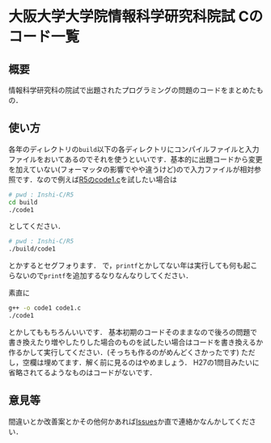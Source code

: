 # 大阪大学大学院情報科学研究科院試 Cのコード一覧
## 概要
情報科学研究科の院試で出題されたプログラミングの問題のコードをまとめたもの．
## 使い方
各年のディレクトリの`build`以下の各ディレクトリにコンパイルファイルと入力ファイルをおいてあるのでそれを使うといいです．基本的に出題コードから変更を加えていない(フォーマッタの影響でやや違うけど)ので入力ファイルが相対参照です．なので例えば[R5のcode1.c](/R5/code1.c)を試したい場合は
```bash
# pwd : Inshi-C/R5
cd build
./code1
```
としてください．
```bash
# pwd : Inshi-C/R5
./build/code1
```
とかするとセグフォります．
で，`printf`とかしてない年は実行しても何も起こらないので`printf`を追加するなりなんなりしてください．

素直に
```bash
g++ -o code1 code1.c
./code1
```
とかしてももちろんいいです．
基本初期のコードそのままなので後ろの問題で書き換えたり増やしたりした場合のものを試したい場合はコードを書き換えるか作るかして実行してください．(そっちも作るのがめんどくさかったです)
ただし，空欄は埋めてます．解く前に見るのはやめましょう．
H27の1問目みたいに省略されてるようなものはコードがないです．
## 意見等
間違いとか改善案とかその他何かあれば[Issues](https://github.com/littlegirl0820/Inshi-C/issues)か直で連絡かなんかしてください．